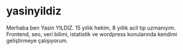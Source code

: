 # yasinyildiz
Merhaba ben Yasin YILDIZ. 
15 yıllık hekim, 8 yıllık acil tıp uzmanıyım. 
Frontend, seo, veri bilimi, istatistik ve wordpress konularında kendimi geliştirmeye çalışıyorum.
